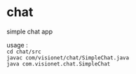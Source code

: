 chat
====

simple chat app

usage :  
``cd chat/src  ``   
``javac com/visionet/chat/SimpleChat.java  ``  
``java com.visionet.chat.SimpleChat  ``  
